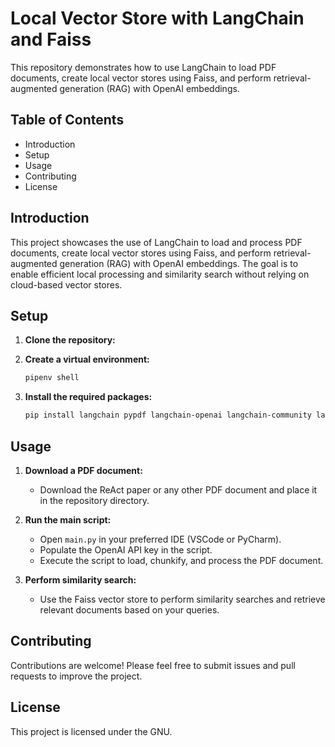 # Local Vector Store with LangChain and Faiss

This repository demonstrates how to use LangChain to load PDF documents, create local vector stores using Faiss, and perform retrieval-augmented generation (RAG) with OpenAI embeddings.

## Table of Contents

- Introduction
- Setup
- Usage
- Contributing
- License

## Introduction

This project showcases the use of LangChain to load and process PDF documents, create local vector stores using Faiss, and perform retrieval-augmented generation (RAG) with OpenAI embeddings. The goal is to enable efficient local processing and similarity search without relying on cloud-based vector stores.

## Setup

1. **Clone the repository:**

2. **Create a virtual environment:**
    ```bash
    pipenv shell
    ```

3. **Install the required packages:**
    ```bash
    pip install langchain pypdf langchain-openai langchain-community langchainhub faiss-cpu
    ```

## Usage

1. **Download a PDF document:**
    - Download the ReAct paper or any other PDF document and place it in the repository directory.

2. **Run the main script:**
    - Open `main.py` in your preferred IDE (VSCode or PyCharm).
    - Populate the OpenAI API key in the script.
    - Execute the script to load, chunkify, and process the PDF document.

3. **Perform similarity search:**
    - Use the Faiss vector store to perform similarity searches and retrieve relevant documents based on your queries.

## Contributing

Contributions are welcome! Please feel free to submit issues and pull requests to improve the project.

## License

This project is licensed under the GNU.
